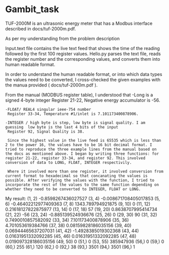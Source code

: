# Gambit_task

TUF-2000M is an ultrasonic energy meter that has a Modbus interface described in docs/tuf-2000m.pdf.

As per my understanding from the problem description 

Input.text file contains the live text feed that shows the time of the reading followed by the first 100 register values.
Hello.py parses the text file, reads the register number and the corresponding values, and converts them into human readable format. 

In order to understand the human readable format, or into which data types the values need to be converted, I cross-checked the given examples with the manua provided ( docs/tuf-2000m.pdf ).

 From the manual (MODBUS register table), I understood that 
    -Long is a signed 4-byte integer
     Register 21-22, Negative energy accumulator is -56.

    -FLOAT/ REAL4 singular ieee-754 number
     Register 33-34, Temperature #1/inlet is 7.101173400878906.
    
    -INTEGER / high byte is step, low byte is signal quality. I am guessing  low byte is the last 4 bits of the input
     Register 92, Signal Quality is 38.
     
     Since the highest value in the live feed is 65535 which is less than 2 to the power 16, the values have to be 16 bit decimal format. I tried to reproduce the three example lines from the manual based on the docs as mentioned above. I began by writing three functions: for register 21-22, register 33-34, and register 92. This involved conversion of data to LONG, FLOAT, INTEGER respectivily.
     
     Where it involved more than one register, it involved conversion from current format to hexadecimal so that concanating the values is possible. After verifying the values with the function, I tried to incorporate the rest of the values to the same function depending on whether they need to be converted to INTEGER, FLOAT or LONG. 

My result:
(1, 2) -0.8598267436027527
(3, 4) -0.008671708405017853
(5, 6) -0.46402212977409363
(7, 8) 1343.789794921875
(9, 10) 0
(11, 12) 0.21618127822875977
(13, 14) 0
(17, 18) 57
(19, 20) 0.8638707995414734
(21, 22) -56
(23, 24) -0.885139524936676
(25, 26) 0
(29, 30) 90
(31, 32) 0.7490010857582092
(33, 34) 7.101173400878906
(35, 36) 4.701053619384766
(37, 38) 0.08159828186035156
(39, 40) 0.06944465637207031
(41, 42) -1.4928385019302368
(43, 44) 0.01631951332092285
(45, 46) 0.01631951332092285
(47, 48) 0.019097328186035156
(49, 50) 0
(51,) 0
(53, 55) 385947936
(56,) 0
(59,) 0
(60,) 255
(61,) 120
(62,) 0
(92,) 38
(93,) 3501
(94,) 3501
(96,) 1

 
